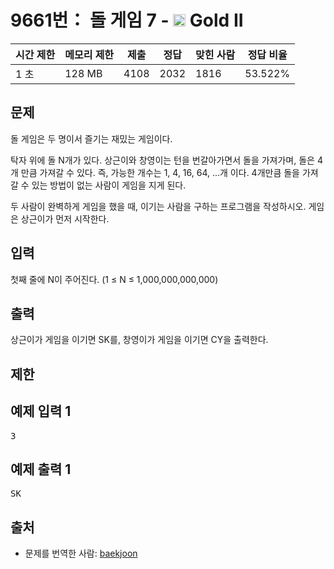 # 9661번： 돌 게임 7 - <img src="https://static.solved.ac/tier_small/14.svg" style="height:20px" /> Gold II



| 시간 제한 | 메모리 제한 | 제출 | 정답 | 맞힌 사람 | 정답 비율 |
| --- | --- | --- | --- | --- | --- |
| 1 초 | 128 MB | 4108 | 2032 | 1816 | 53.522% |
## 문제

돌 게임은 두 명이서 즐기는 재밌는 게임이다.

탁자 위에 돌 N개가 있다. 상근이와 창영이는 턴을 번갈아가면서 돌을 가져가며, 돌은 4개 만큼 가져갈 수 있다. 즉, 가능한 개수는 1, 4, 16, 64, ...개 이다. 4개만큼 돌을 가져갈 수 있는 방법이 없는 사람이 게임을 지게 된다.

두 사람이 완벽하게 게임을 했을 때, 이기는 사람을 구하는 프로그램을 작성하시오. 게임은 상근이가 먼저 시작한다.

## 입력

첫째 줄에 N이 주어진다. (1 ≤ N ≤ 1,000,000,000,000)

## 출력

상근이가 게임을 이기면 SK를, 창영이가 게임을 이기면 CY을 출력한다.

## 제한

## 예제 입력 1

<pre>3
</pre>
## 예제 출력 1

<pre>SK
</pre>
## 출처

- 문제를 번역한 사람: [baekjoon](/user/baekjoon)